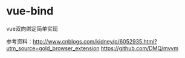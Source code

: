 # vue-bind
vue双向绑定简单实现

参考资料：http://www.cnblogs.com/kidney/p/6052935.html?utm_source=gold_browser_extension
         https://github.com/DMQ/mvvm

